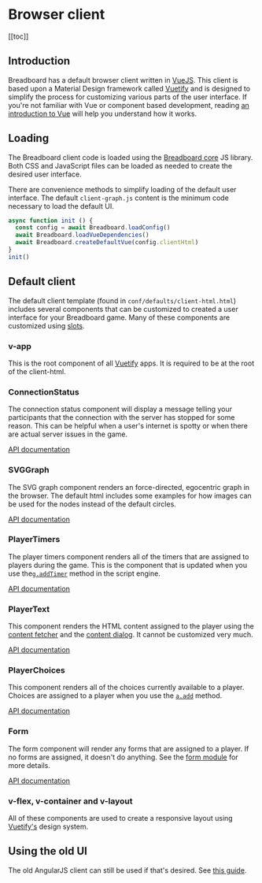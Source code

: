 # Browser client
[[toc]]

## Introduction
Breadboard has a default browser client written in [VueJS]. This client is based upon a Material Design framework called [Vuetify] and is designed to simplify the process for customizing various parts of the user interface. If you're not familiar with Vue or component based development, reading [an introduction to Vue](https://vuejs.org/v2/guide/) will help you understand how it works.

## Loading
The Breadboard client code is loaded using the [Breadboard core](../api/frontend/core.md) JS library. Both CSS and JavaScript files can be loaded as needed to create the desired user interface. 

There are convenience methods to simplify loading of the default user interface. The default `client-graph.js` content is the minimum code necessary to load the default UI.

```javascript
async function init () {
  const config = await Breadboard.loadConfig()
  await Breadboard.loadVueDependencies()
  await Breadboard.createDefaultVue(config.clientHtml)
}
init()
```

## Default client 
The default client template (found in `conf/defaults/client-html.html`) includes several components that can be customized to created a user interface for your Breadboard game. Many of these components are customized using [slots](https://vuejs.org/v2/guide/components-slots.html).

### v-app
This is the root component of all [Vuetify] apps. It is required to be at the root of the client-html.

### ConnectionStatus
The connection status component will display a message telling your participants that the connection with the server has stopped for some reason. This can be helpful when a user's internet is spotty or when there are actual server issues in the game.

[API documentation](../api/frontend/client-components.md#connectionstatus)

### SVGGraph
The SVG graph component renders an force-directed, egocentric graph in the browser. The default html includes some examples for how images can be used for the nodes instead of the default circles.

[API documentation](../api/frontend/client-components.md#svggraph)

### PlayerTimers
The player timers component renders all of the timers that are assigned to players during the game. This is the component that is updated when you use the[`g.addTimer`](../api/scripting/README.md#g-addtimer-map-params) method in the script engine.

[API documentation](../api/frontend/client-components.md#playertimers)

### PlayerText
This component renders the HTML content assigned to the player using the [content fetcher](../api/scripting/README.md#content-fetcher) and the [content dialog](../dialogs/the-content-dialog.md). It cannot be customized very much.

[API documentation](../api/frontend/client-components.md#playertext)

### PlayerChoices
This component renders all of the choices currently available to a player. Choices are assigned to a player when you use the [`a.add`](../api/scripting/README.md#actions) method.

[API documentation](../api/frontend/client-components.md#playerchoices)

### Form
The form component will render any forms that are assigned to a player. If no forms are assigned, it doesn't do anything. See the [form module](../modules/form.md) for more details.

[API documentation](../api/modules/form/README.md)

### v-flex, v-container and v-layout
All of these components are used to create a responsive layout using [Vuetify's][Vuetify] design system.

## Using the old UI
The old AngularJS client can still be used if that's desired. See [this guide](./angular-client.md).

[Vuetify]: https://vuetifyjs.com/
[VueJS]: https://vuejs.org/